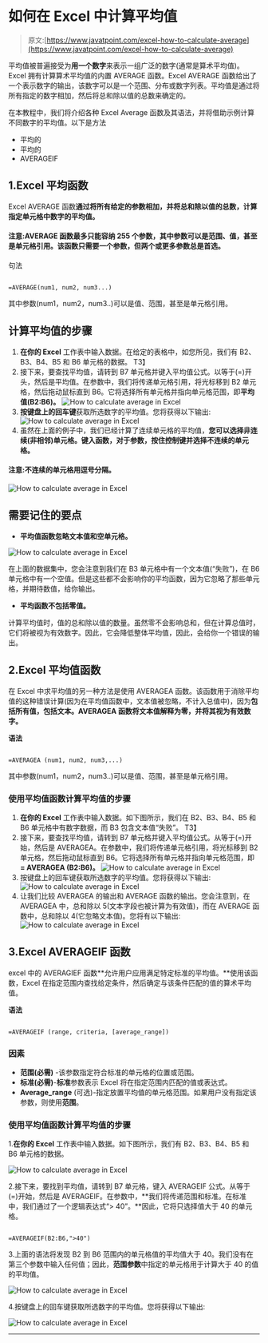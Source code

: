# 如何在 Excel 中计算平均值

> 原文:[https://www.javatpoint.com/excel-how-to-calculate-average](https://www.javatpoint.com/excel-how-to-calculate-average)

平均值被普遍接受为**用一个数字**来表示一组广泛的数字(通常是算术平均值)。Excel 拥有计算算术平均值的内置 AVERAGE 函数。Excel AVERAGE 函数给出了一个表示数字的输出，该数字可以是一个范围、分布或数字列表。平均值是通过将所有指定的数字相加，然后将总和除以值的总数来确定的。

在本教程中，我们将介绍各种 Excel Average 函数及其语法，并将借助示例计算不同数字的平均值。以下是方法

*   平均的
*   平均的
*   AVERAGEIF

## 1.Excel 平均函数

Excel AVERAGE 函数**通过将所有给定的参数相加，并将总和除以值的总数，计算指定单元格中数字的平均值。**

#### 注意:AVERAGE 函数最多只能容纳 255 个参数，其中参数可以是范围、值，甚至是单元格引用。该函数只需要一个参数，但两个或更多参数总是首选。

句法

```

=AVERAGE(num1, num2, num3...)                   

```

其中参数(num1，num2，num3..)可以是值、范围，甚至是单元格引用。

## 计算平均值的步骤

1.  **在你的 Excel** 工作表中输入数据。在给定的表格中，如您所见，我们有 B2、B3、B4、B5 和 B6 单元格的数据。
    T3】
2.  接下来，要查找平均值，请转到 B7 单元格并键入平均值公式。以等于(=)开头，然后是平均值。在参数中，我们将传递单元格引用，将光标移到 B2 单元格，然后拖动鼠标直到 B6。它将选择所有单元格并指向单元格范围，即**平均值(B2:B6)。**
    ![How to calculate average in Excel](img/c9270050aa8b3cb00db1202f9733fe26.png)
3.  **按键盘上的回车键**获取所选数字的平均值。您将获得以下输出:
    ![How to calculate average in Excel](img/6f3b7b27fd3edb846761010d412a826e.png)
4.  虽然在上面的例子中，我们已经计算了连续单元格的平均值，**您可以选择非连续(非相邻)单元格。**键入函数，对于参数，按住**控制键并选择不连续的单元格。**

#### 注意:不连续的单元格用逗号分隔。

![How to calculate average in Excel](img/04c026ea389e74f8440eaf0cbb4ed860.png)

## 需要记住的要点

*   **平均值函数忽略文本值和空单元格。**

![How to calculate average in Excel](img/2f996f8755981bdccad2e8fd4c2578d1.png)

在上面的数据集中，您会注意到我们在 B3 单元格中有一个文本值(“失败”)，在 B6 单元格中有一个空值。但是这些都不会影响你的平均函数，因为它忽略了那些单元格，并期待数值，给你输出。

*   **平均函数不包括零值。**

计算平均值时，值的总和除以值的数量。虽然零不会影响总和，但在计算总值时，它们将被视为有效数字。因此，它会降低整体平均值，因此，会给你一个错误的输出。

## 2.Excel 平均值函数

在 Excel 中求平均值的另一种方法是使用 AVERAGEA 函数。该函数用于消除平均值的这种错误计算(因为在平均值函数中，文本值被忽略，不计入总值中)，因为**包括所有值，包括文本。AVERAGEA 函数将文本值解释为零，并将其视为有效数字。**

**语法**

```

=AVERAGEA (num1, num2, num3,...)

```

其中参数(num1，num2，num3..)可以是值、范围，甚至是单元格引用。

### 使用平均值函数计算平均值的步骤

1.  **在你的 Excel** 工作表中输入数据。如下图所示，我们在 B2、B3、B4、B5 和 B6 单元格中有数字数据，而 B3 包含文本值“失败”。
    T3】
2.  接下来，要查找平均值，请转到 B7 单元格并键入平均值公式。从等于(=)开始，然后是 AVERAGEA。在参数中，我们将传递单元格引用，将光标移到 B2 单元格，然后拖动鼠标直到 B6。它将选择所有单元格并指向单元格范围，即 **= AVERAGEA (B2:B6)。**
    ![How to calculate average in Excel](img/f98a395610a548f2cd1244a93191d4fc.png)
3.  按键盘上的回车键获取所选数字的平均值。您将获得以下输出:
    ![How to calculate average in Excel](img/18b0380e040970b506d8ce4dbe0619aa.png)
4.  让我们比较 AVERAGEA 的输出和 AVERAGE 函数的输出。您会注意到，在 AVERAGEA 中，总和除以 5(文本字段也被计算为有效值)，而在 AVERAGE 函数中，总和除以 4(它忽略文本值)。您将有以下输出:
    ![How to calculate average in Excel](img/5d8380da3f8b31fc5849e798026c3edb.png)

## 3.Excel AVERAGEIF 函数

excel 中的 AVERAGIEF 函数**允许用户应用满足特定标准的平均值。**使用该函数，Excel 在指定范围内查找给定条件，然后确定与该条件匹配的值的算术平均值。

**语法**

```

=AVERAGEIF (range, criteria, [average_range])

```

### 因素

*   **范围(必需)** -该参数指定符合标准的单元格的位置或范围。
*   **标准(必需)**-**标准**参数表示 Excel 将在指定范围内匹配的值或表达式。
*   **Average_range** (可选)-指定放置平均值的单元格范围。如果用户没有指定该参数，则使用**范围**。

### 使用平均值函数计算平均值的步骤

1.**在你的 Excel** 工作表中输入数据。如下图所示，我们有 B2、B3、B4、B5 和 B6 单元格的数据。

![How to calculate average in Excel](img/5f549d33d1c623a0c340fc9909affefc.png)

2.接下来，要找到平均值，请转到 B7 单元格，键入 AVERAGEIF 公式。从等于(=)开始，然后是 AVERAGEIF。在参数中，**我们将传递范围和标准。在标准中，我们通过了一个逻辑表达式“> 40”。**因此，它将只选择值大于 40 的单元格。

```

=AVERAGEIF(B2:B6,">40")

```

3.上面的语法将发现 B2 到 B6 范围内的单元格值的平均值大于 40。我们没有在第三个参数中输入任何值；因此，**范围参数**中指定的单元格用于计算大于 40 的值的平均值。

![How to calculate average in Excel](img/8eaf3b35b94d5f0222a79529012c524b.png)

4.按键盘上的回车键获取所选数字的平均值。您将获得以下输出:

![How to calculate average in Excel](img/645aa3a9ab239da18aba088836cf88d7.png)

* * *